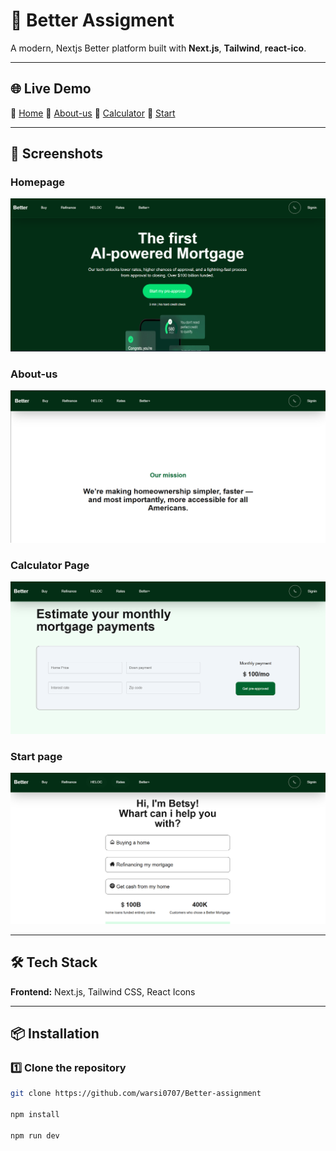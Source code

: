 # 🚗 Better Assigment

A modern, Nextjs Better platform built with **Next.js**, **Tailwind**, **react-ico**.  


---

## 🌐 Live Demo
🔗 [Home](https://better-assignment-self.vercel.app)
🔗 [About-us](https://better-assignment-self.vercel.app/about-us)
🔗 [Calculator](https://better-assignment-self.vercel.app/mortgage-calculator)
🔗 [Start](https://better-assignment-self.vercel.app/start)

---

## 📸 Screenshots

### Homepage
![Homepage](public/screenshots/HomePage.png)

### About-us
![Homepage](public/screenshots/about.png)

### Calculator Page
![Homepage](public/screenshots/calc.png)

### Start page
![Homepage](public/screenshots/start.png)

---



## 🛠️ Tech Stack
**Frontend:** Next.js, Tailwind CSS, React Icons  

---

## 📦 Installation

### 1️⃣ Clone the repository
```bash
git clone https://github.com/warsi0707/Better-assignment

npm install

npm run dev
```

